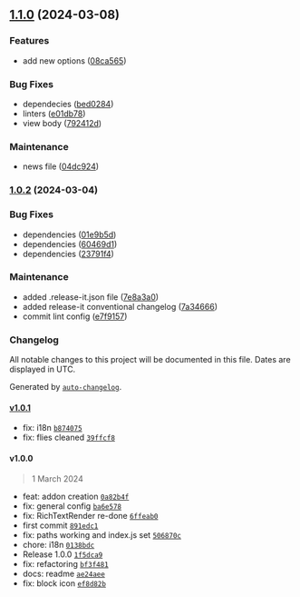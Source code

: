 

## [1.1.0](https://github.com/collective/volto-repeatable-content-block/compare/v1.0.2...v1.1.0) (2024-03-08)


### Features

* add new options ([08ca565](https://github.com/collective/volto-repeatable-content-block/commit/08ca565d17511da7e4229469b2677b7e0e6d583b))


### Bug Fixes

* dependecies ([bed0284](https://github.com/collective/volto-repeatable-content-block/commit/bed0284d781fee4be2573f7732d345e82fe3489c))
* linters ([e01db78](https://github.com/collective/volto-repeatable-content-block/commit/e01db78892177c136c477ea7c57df68d9e75be6b))
* view body ([792412d](https://github.com/collective/volto-repeatable-content-block/commit/792412dcef2292e55c8bf34cfa98f1d32cfe50c5))


### Maintenance

* news file ([04dc924](https://github.com/collective/volto-repeatable-content-block/commit/04dc92483d9fe9712bd02b03715d35a68c8153ec))

### [1.0.2](https://github.com/collective/volto-repeatable-content-block/compare/v1.0.1...v1.0.2) (2024-03-04)


### Bug Fixes

* dependencies ([01e9b5d](https://github.com/collective/volto-repeatable-content-block/commit/01e9b5d9010f83554b9e2b8a0a51e13761a5f4b1))
* dependencies ([60469d1](https://github.com/collective/volto-repeatable-content-block/commit/60469d18d05c29c3dc50814709fba22d45a7c359))
* dependencies ([23791f4](https://github.com/collective/volto-repeatable-content-block/commit/23791f4e72f437c1b440cf8d60fa4649d5a721f4))


### Maintenance

* added .release-it.json file ([7e8a3a0](https://github.com/collective/volto-repeatable-content-block/commit/7e8a3a063fa518b4e201defc5d7eb01a29b9866d))
* added release-it conventional changelog ([7a34666](https://github.com/collective/volto-repeatable-content-block/commit/7a346669926eb0fbd275a6c1988bf3d6d7eb5f0f))
* commit lint config ([e7f9157](https://github.com/collective/volto-repeatable-content-block/commit/e7f9157a7c2bb9c1b23f54e2ea14b37a574839ec))

### Changelog

All notable changes to this project will be documented in this file. Dates are displayed in UTC.

Generated by [`auto-changelog`](https://github.com/CookPete/auto-changelog).

#### [v1.0.1](https://github.com/collective/volto-repeatable-content-block/compare/v1.0.0...v1.0.1)

- fix: i18n [`b874075`](https://github.com/collective/volto-repeatable-content-block/commit/b8740759a6df30ed3ac8471084489bf661575a08)
- fix: flies cleaned [`39ffcf8`](https://github.com/collective/volto-repeatable-content-block/commit/39ffcf825a0159739603ecd937df06e60af34c42)

#### v1.0.0

> 1 March 2024

- feat: addon creation [`0a82b4f`](https://github.com/collective/volto-repeatable-content-block/commit/0a82b4fc0595862763d76ab8eb2a0a3c804bb135)
- fix: general config [`ba6e578`](https://github.com/collective/volto-repeatable-content-block/commit/ba6e5786730b61b69319cf1f8a0686e57f6eba1c)
- fix: RichTextRender re-done [`6ffeab0`](https://github.com/collective/volto-repeatable-content-block/commit/6ffeab04748e490ed2d86d09bb7a9ad408971e86)
- first commit [`891edc1`](https://github.com/collective/volto-repeatable-content-block/commit/891edc1b191a9353e586cce8f542922be83975fd)
- fix: paths working and index.js set [`506870c`](https://github.com/collective/volto-repeatable-content-block/commit/506870c98eee7e3881bf429302980c95e8d3858d)
- chore: i18n [`0138bdc`](https://github.com/collective/volto-repeatable-content-block/commit/0138bdcbc871459fdfd0ff07996379ea49bae8af)
- Release 1.0.0 [`1f5dca9`](https://github.com/collective/volto-repeatable-content-block/commit/1f5dca957f7b8c3db3b4a232e4c0eb80d4d0e76b)
- fix: refactoring [`bf3f481`](https://github.com/collective/volto-repeatable-content-block/commit/bf3f481e41d869df0c68defda7cbb83f9ef776c4)
- docs: readme [`ae24aee`](https://github.com/collective/volto-repeatable-content-block/commit/ae24aeee83f5d26306a6760a51d7f5a72a76196d)
- fix: block icon [`ef8d82b`](https://github.com/collective/volto-repeatable-content-block/commit/ef8d82bfa9fcca84e6283bc7cd9c0eeab2e04363)